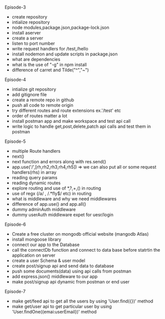 Episode-3

- create repository
- intialize repository
- node modules,package.json,package-lock.json
- install aserver
- create a server
- listen to port number
- write request handlers for /test,/hello
- install nodemon and update scripts in package.json
- what are dependencies
- what is the use of "-g" in npm install
- difference of carret and Tilde("^","~")

Episode-4

- intialize git repository
- add gitignore file
- create a remote repo in github
- push all code to remote origin
- try different routes and route extensions ex.'/test' etc
- order of routes matter a lot
- install postman app and make workspace and test api call
- write logic to handle get,post,delete,patch api calls and test them in postman

Episode-5

- multiple Route handlers
- next()
- next function and errors along with res.send()
- app.use('/',[rh,rh2,rh3,rh4,rh5]) => we can also put all or some request handlers(rhs) in array
- reading query params
- reading dynamic routes
- explore routing and use of \*,?,+,() in routing
- use of regx (/a/ , /.\*fly$/ etc) in routing
- what is middleware and why we need middlewares
- difference of app.use() and app.all()
- dummy adminAuth middleware
- dummy userAuth middleware expet for uesr/login

Episode-6

- Create a free cluster on mongodb official website (mangodb Atlas)
- install mongoose library
- connect our app to the Database
- call the connectDb function and connect to data base before statrtin the application on server
- create a user Schema & user model
- create post/signup api and send data to database
- push some documents(data) using api calls from postman
- add express.json() middleware to our app
- make post/signup api dynamic from postman or end user

Episode-7

- make get/feed api to get all the users by using 'User.find({})' method
- make get/user api to get particular user by using 'User.findOne({emai:userEmail})' method

